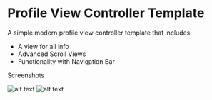 # Profile View Controller Template

A simple modern profile view controller template that includes: 
 * A view for all info
 * Advanced Scroll Views
 * Functionality with Navigation Bar

Screenshots


![alt text](https://jonathonderr.me/screenshot1.png "Screenshot 1")
![alt text](https://jonathonderr.me/screenshot2.PNG "Screenshot 2")
